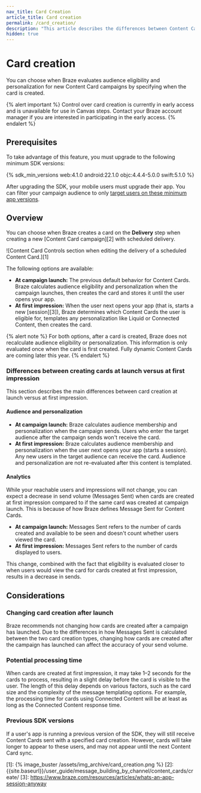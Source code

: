 ```yaml
---
nav_title: Card Creation
article_title: Card creation
permalink: /card_creation/
description: "This article describes the differences between Content Card creation at campaign launch versus at first impression."
hidden: true
---
```


# Card creation

You can choose when Braze evaluates audience eligibility and personalization for new Content Card campaigns by specifying when the card is created.

{% alert important %}
Control over card creation is currently in early access and is unavailable for use in Canvas steps. Contact your Braze account manager if you are interested in participating in the early access.
{% endalert %}

## Prerequisites

To take advantage of this feature, you must upgrade to the following minimum SDK versions:

{% sdk_min_versions web:4.1.0 android:22.1.0 objc:4.4.4-5.0.0 swift:5.1.0 %}

After upgrading the SDK, your mobile users must upgrade their app. You can filter your campaign audience to only [target users on these minimum app versions]({{site.baseurl}}/user_guide/engagement_tools/campaigns/ideas_and_strategies/new_features/#filtering-by-most-recent-app-versions).

## Overview

You can choose when Braze creates a card on the **Delivery** step when creating a new [Content Card campaign][2] with scheduled delivery.

![Content Card Controls section when editing the delivery of a scheduled Content Card.][1]

The following options are available:

- **At campaign launch:** The previous default behavior for Content Cards. Braze calculates audience eligibility and personalization when the campaign launches, then creates the card and stores it until the user opens your app.
- **At first impression:** When the user next opens your app (that is, starts a new [session][3]), Braze determines which Content Cards the user is eligible for, templates any personalization like Liquid or Connected Content, then creates the card.

{% alert note %}
For both options, after a card is created, Braze does not recalculate audience eligibility or personalization. This information is only evaluated once when the card is first created. Fully dynamic Content Cards are coming later this year.
{% endalert %}

### Differences between creating cards at launch versus at first impression

This section describes the main differences between card creation at launch versus at first impression.

#### Audience and personalization

- **At campaign launch:** Braze calculates audience membership and personalization when the campaign sends. Users who enter the target audience after the campaign sends won't receive the card.
- **At first impression:** Braze calculates audience membership and personalization when the user next opens your app (starts a session). Any new users in the target audience can receive the card. Audience and personalization are not re-evaluated after this content is templated.

#### Analytics

While your reachable users and impressions will not change, you can expect a decrease in send volume (Messages Sent) when cards are created at first impression compared to if the same card was created at campaign launch. This is because of how Braze defines Message Sent for Content Cards.

- **At campaign launch:** Messages Sent refers to the number of cards created and available to be seen and doesn't count whether users viewed the card.
- **At first impression:** Messages Sent refers to the number of cards displayed to users.

This change, combined with the fact that eligibility is evaluated closer to when users would view the card for cards created at first impression, results in a decrease in sends.

## Considerations

### Changing card creation after launch

Braze recommends not changing how cards are created after a campaign has launched. Due to the differences in how Messages Sent is calculated between the two card creation types, changing how cards are created after the campaign has launched can affect the accuracy of your send volume.

### Potential processing time

When cards are created at first impression, it may take 1–2 seconds for the cards to process, resulting in a slight delay before the card is visible to the user. The length of this delay depends on various factors, such as the card size and the complexity of the message templating options. For example, the processing time for cards using Connected Content will be at least as long as the Connected Content response time.

### Previous SDK versions

If a user's app is running a previous version of the SDK, they will still receive Content Cards sent with a specified card creation. However, cards will take longer to appear to these users, and may not appear until the next Content Card sync.

[1]: {% image_buster /assets/img_archive/card_creation.png %}
[2]: {{site.baseurl}}/user_guide/message_building_by_channel/content_cards/create/
[3]: https://www.braze.com/resources/articles/whats-an-app-session-anyway
